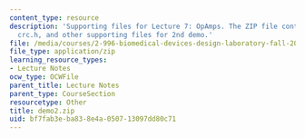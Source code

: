 ```yaml
---
content_type: resource
description: 'Supporting files for Lecture 7: OpAmps. The ZIP file contains: main.c,
  crc.h, and other supporting files for 2nd demo.'
file: /media/courses/2-996-biomedical-devices-design-laboratory-fall-2007/bf7fab3eba838e4a050713097dd80c71_demo2.zip
file_type: application/zip
learning_resource_types:
- Lecture Notes
ocw_type: OCWFile
parent_title: Lecture Notes
parent_type: CourseSection
resourcetype: Other
title: demo2.zip
uid: bf7fab3e-ba83-8e4a-0507-13097dd80c71
---
```

